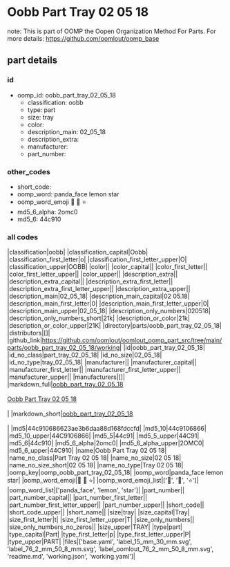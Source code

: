 # Oobb Part Tray 02 05 18  

note: This is part of OOMP the Oopen Organization Method For Parts. For more details: https://github.com/oomlout/oomp_base

##  part details





### id
* oomp_id: oobb_part_tray_02_05_18
  * classification: oobb
  * type: part
  * size: tray
  * color: 
  * description_main: 02_05_18
  * description_extra: 
  * manufacturer: 
  * part_number: 

### other_codes
* short_code: 
* oomp_word: panda_face lemon star
* oomp_word_emoji :panda_face: :lemon: :star:
* md5_6_alpha: 2omc0
* md5_6: 44c910

### all codes 
|classification|oobb|
|classification_capital|Oobb|
|classification_first_letter|o|
|classification_first_letter_upper|O|
|classification_upper|OOBB|
|color||
|color_capital||
|color_first_letter||
|color_first_letter_upper||
|color_upper||
|description_extra||
|description_extra_capital||
|description_extra_first_letter||
|description_extra_first_letter_upper||
|description_extra_upper||
|description_main|02_05_18|
|description_main_capital|02 05.18|
|description_main_first_letter|0|
|description_main_first_letter_upper|0|
|description_main_upper|02_05_18|
|description_only_numbers|020518|
|description_only_numbers_short|21k|
|description_or_color|21k|
|description_or_color_upper|21K|
|directory|parts/oobb_part_tray_02_05_18|
|distributors|[]|
|github_link|https://github.com/oomlout/oomlout_oomp_part_src/tree/main/parts/oobb_part_tray_02_05_18/working|
|id|oobb_part_tray_02_05_18|
|id_no_class|part_tray_02_05_18|
|id_no_size|02_05_18|
|id_no_type|tray_02_05_18|
|manufacturer||
|manufacturer_capital||
|manufacturer_first_letter||
|manufacturer_first_letter_upper||
|manufacturer_upper||
|manufacturers|[]|
|markdown_full|[oobb_part_tray_02_05_18](https://github.com/oomlout/oomlout_oomp_part_src/tree/main/parts/oobb_part_tray_02_05_18/working)<br>[](https://github.com/oomlout/oomlout_oomp_part_src/tree/main/parts/oobb_part_tray_02_05_18/working)<br>[Oobb Part Tray 02 05 18](https://github.com/oomlout/oomlout_oomp_part_src/tree/main/parts/oobb_part_tray_02_05_18/working)<br><br>|
|markdown_short|[oobb_part_tray_02_05_18](https://github.com/oomlout/oomlout_oomp_part_src/tree/main/parts/oobb_part_tray_02_05_18/working)<br><br>|
|md5|44c910686623ae3b6daa88d168fdccfd|
|md5_10|44c9106866|
|md5_10_upper|44C9106866|
|md5_5|44c91|
|md5_5_upper|44C91|
|md5_6|44c910|
|md5_6_alpha|2omc0|
|md5_6_alpha_upper|2OMC0|
|md5_6_upper|44C910|
|name|Oobb Part Tray 02 05 18|
|name_no_class|Part Tray 02 05 18|
|name_no_size|02 05 18|
|name_no_size_short|02 05 18|
|name_no_type|Tray 02 05 18|
|oomp_key|oomp_oobb_part_tray_02_05_18|
|oomp_word|panda_face lemon star|
|oomp_word_emoji|:panda_face: :lemon: :star:|
|oomp_word_emoji_list|[':panda_face:', ':lemon:', ':star:']|
|oomp_word_list|['panda_face', 'lemon', 'star']|
|part_number||
|part_number_capital||
|part_number_first_letter||
|part_number_first_letter_upper||
|part_number_upper||
|short_code||
|short_code_upper||
|short_name||
|size|tray|
|size_capital|Tray|
|size_first_letter|t|
|size_first_letter_upper|T|
|size_only_numbers||
|size_only_numbers_no_zeros||
|size_upper|TRAY|
|type|part|
|type_capital|Part|
|type_first_letter|p|
|type_first_letter_upper|P|
|type_upper|PART|
|files|['base.yaml', 'label_15_mm_30_mm.svg', 'label_76_2_mm_50_8_mm.svg', 'label_oomlout_76_2_mm_50_8_mm.svg', 'readme.md', 'working.json', 'working.yaml']|
